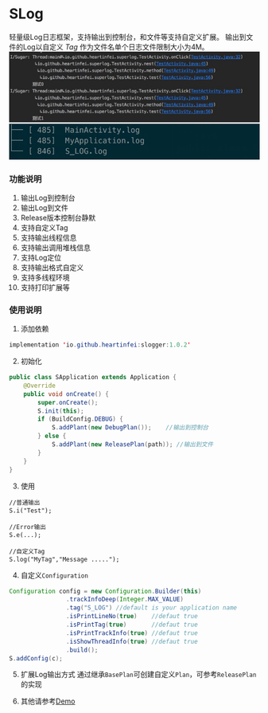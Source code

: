 # SLog

轻量级Log日志框架，支持输出到控制台，和文件等支持自定义扩展。
输出到文件的Log以自定义 *Tag* 作为文件名单个日志文件限制大小为4M。
![输出到控制台](./img/1513934900618.jpg)
![输出到文件](./img/1514028944351.jpg)

### 功能说明
1. 输出Log到控制台
2. 输出Log到文件
3. Release版本控制台静默
4. 支持自定义Tag
5. 支持输出线程信息
6. 支持输出调用堆栈信息
7. 支持Log定位
8. 支持输出格式自定义
9. 支持多线程环境
10. 支持打印扩展等

### 使用说明

1. 添加依赖

```java
implementation 'io.github.heartinfei:slogger:1.0.2'
```

2. 初始化
```java
public class SApplication extends Application {
    @Override
    public void onCreate() {
        super.onCreate();
        S.init(this);
        if (BuildConfig.DEBUG) {
            S.addPlant(new DebugPlan());    //输出到控制台
        } else {
            S.addPlant(new ReleasePlan(path)); //输出到文件
        }
    }
}

```
3. 使用 
```
//普通输出
S.i("Test");

//Error输出
S.e(...);

//自定义Tag
S.log("MyTag","Message .....");

```

4. 自定义`Configuration`

```java
Configuration config = new Configuration.Builder(this)
                .trackInfoDeep(Integer.MAX_VALUE)
                .tag("S_LOG") //default is your application name
                .isPrintLineNo(true)    //defaut true
                .isPrintTag(true)       //defaut true
                .isPrintTrackInfo(true) //defaut true
                .isShowThreadInfo(true) //defaut true
                .build();
S.addConfig(c);

```

5. 扩展Log输出方式
通过继承`BasePlan`可创建自定义`Plan`，可参考`ReleasePlan`的实现

6. 其他请参考[Demo](https://github.com/heartinfei/SLog)